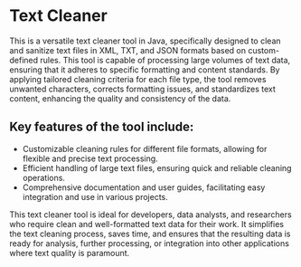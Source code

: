 # Text Cleaner
This is a versatile text cleaner tool in Java, specifically designed to clean and sanitize text files in XML, TXT, and JSON formats based on custom-defined rules. This tool is capable of processing large volumes of text data, ensuring that it adheres to specific formatting and content standards. By applying tailored cleaning criteria for each file type, the tool removes unwanted characters, corrects formatting issues, and standardizes text content, enhancing the quality and consistency of the data.

## Key features of the tool include:
- Customizable cleaning rules for different file formats, allowing for flexible and precise text processing.
- Efficient handling of large text files, ensuring quick and reliable cleaning operations.
- Comprehensive documentation and user guides, facilitating easy integration and use in various projects.

This text cleaner tool is ideal for developers, data analysts, and researchers who require clean and well-formatted text data for their work. It simplifies the text cleaning process, saves time, and ensures that the resulting data is ready for analysis, further processing, or integration into other applications where text quality is paramount.
